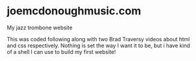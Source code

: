 # joemcdonoughmusic.com
My jazz trombone website 

This was coded following along with two Brad Traversy videos about html and css respectively.  Nothing is set the way I want it to be, but i have kind of a shell I can use to build my first website!
